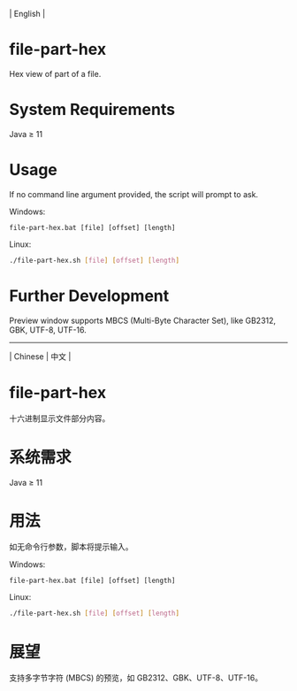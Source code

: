 | English |

# file-part-hex
Hex view of part of a file.

# System Requirements
Java ≥ 11

# Usage
If no command line argument provided, the script will prompt to ask.

Windows:
```dos
file-part-hex.bat [file] [offset] [length]
```

Linux:
```bash
./file-part-hex.sh [file] [offset] [length]
```

# Further Development
Preview window supports MBCS (Multi-Byte Character Set), like GB2312, GBK, UTF-8, UTF-16.

- - - -

| Chinese | 中文 |

# file-part-hex
十六进制显示文件部分内容。

# 系统需求
Java ≥ 11

# 用法
如无命令行参数，脚本将提示输入。

Windows:
```dos
file-part-hex.bat [file] [offset] [length]
```

Linux:
```bash
./file-part-hex.sh [file] [offset] [length]
```

# 展望
支持多字节字符 (MBCS) 的预览，如 GB2312、GBK、UTF-8、UTF-16。
